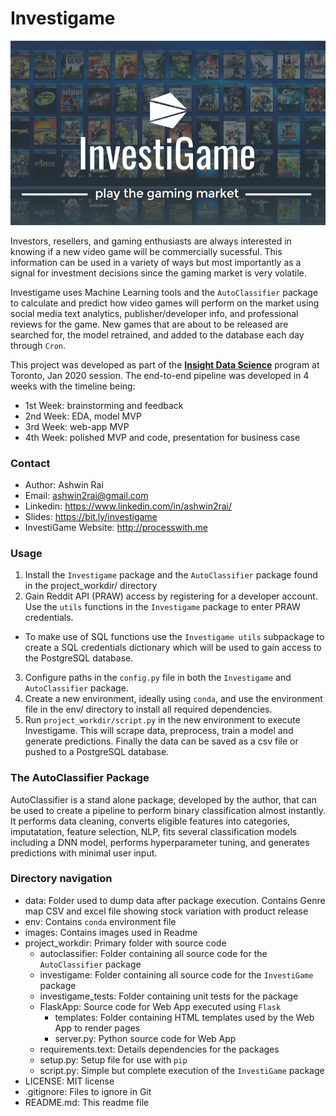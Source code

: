 # Investigame

![Investigame Logo](/images/logo.png)

Investors, resellers, and gaming enthusiasts are always interested in knowing if a new video game will be commercially sucessful. This information can be used in a variety of ways but most importantly as a signal for investment decisions since the gaming market is very volatile.

Investigame uses Machine Learning tools and the `AutoClassifier` package to calculate and predict how video games will perform on the market using social media text analytics, publisher/developer info, and professional reviews for the game. New games that are about to be released are searched for, the model retrained, and added to the database each day through `Cron`.

This project was developed as part of the [**Insight Data Science**](https://www.insightdatascience.com/) program at Toronto, Jan 2020 session. The end-to-end pipeline was developed in 4 weeks with the timeline being:
- 1st Week: brainstorming and feedback
- 2nd Week: EDA, model MVP
- 3rd Week: web-app MVP
- 4th Week: polished MVP and code, presentation for business case

### Contact
- Author: Ashwin Rai
- Email: ashwin2rai@gmail.com
- Linkedin: https://www.linkedin.com/in/ashwin2rai/
- Slides: https://bit.ly/investigame
- InvestiGame Website: http://processwith.me

### Usage

1. Install the `Investigame` package and the `AutoClassifier` package found in the project_workdir/ directory
2. Gain Reddit API (PRAW) access by registering for a developer account. Use the `utils` functions in the `Investigame` package to enter PRAW credentials. 
- To make use of SQL functions use the `Investigame utils` subpackage to create a SQL credentials dictionary which will be used to gain access to the PostgreSQL database.
3. Configure paths in the `config.py` file in both the `Investigame` and `AutoClassifier` package. 
4. Create a new environment, ideally using `conda`, and use the environment file in the env/ directory to install all required dependencies.
5. Run `project_workdir/script.py` in the new environment to execute Investigame. This will scrape data, preprocess, train a model and generate predictions. Finally the data can be saved as a csv file or pushed to a PostgreSQL database.

### The AutoClassifier Package

AutoClassifier is a stand alone package, developed by the author, that can be used to create a pipeline to perform binary classification almost instantly. It performs data cleaning, converts eligible features into categories, imputatation, feature selection, NLP, fits several classification models including a DNN model, performs hyperparameter tuning, and generates predictions with minimal user input.

### Directory navigation

- data: Folder used to dump data after package execution. Contains Genre map CSV and excel file showing stock variation with product release
- env: Contains `conda` environment file
- images: Contains images used in Readme
- project_workdir: Primary folder with source code
  - autoclassifier: Folder containing all source code for the `AutoClassifier` package
  - investigame: Folder containing all source code for the `InvestiGame` package
  - investigame_tests: Folder containing unit tests for the package
  - FlaskApp: Source code for Web App executed using `Flask`
    - templates: Folder containing HTML templates used by the Web App to render pages
    - server.py: Python source code for Web App
  - requirements.text: Details dependencies for the packages
  - setup.py: Setup file for use with `pip`
  - script.py: Simple but complete execution of the `InvestiGame` package
- LICENSE: MIT license
- .gitignore: Files to ignore in Git
- README.md: This readme file
    






